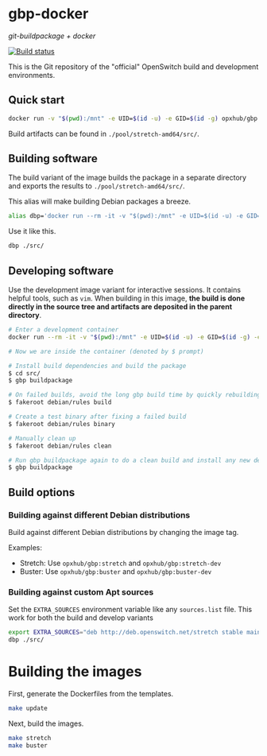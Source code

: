 # gbp-docker

*git-buildpackage + docker*

[![Build status](https://badge.buildkite.com/5dbfd1f5cf0ff9311fd6543a5ac976de409fbc8cdd6ecee299.svg)](https://buildkite.com/opx/opx-infra-gbp-docker)

This is the Git repository of the "official" OpenSwitch build and development environments.

## Quick start

```bash
docker run -v "$(pwd):/mnt" -e UID=$(id -u) -e GID=$(id -g) opxhub/gbp:stretch build ./src/
```

Build artifacts can be found in `./pool/stretch-amd64/src/`.

## Building software

The build variant of the image builds the package in a separate directory and exports the results to `./pool/stretch-amd64/src/`.

This alias will make building Debian packages a breeze.

```bash
alias dbp='docker run --rm -it -v "$(pwd):/mnt" -e UID=$(id -u) -e GID=$(id -g) -e EXTRA_SOURCES opxhub/gbp:stretch build'
```

Use it like this.

```bash
dbp ./src/
```

## Developing software

Use the development image variant for interactive sessions. It contains helpful tools, such as `vim`. When building in this image, **the build is done directly in the source tree and artifacts are deposited in the parent directory**.

```bash
# Enter a development container
docker run --rm -it -v "$(pwd):/mnt" -e UID=$(id -u) -e GID=$(id -g) -e EXTRA_SOURCES opxhub/gbp:stretch-dev

# Now we are inside the container (denoted by $ prompt)

# Install build dependencies and build the package
$ cd src/
$ gbp buildpackage

# On failed builds, avoid the long gbp build time by quickly rebuilding
$ fakeroot debian/rules build

# Create a test binary after fixing a failed build
$ fakeroot debian/rules binary

# Manually clean up
$ fakeroot debian/rules clean

# Run gbp buildpackage again to do a clean build and install any new dependencies
$ gbp buildpackage
```

## Build options

### Building against different Debian distributions

Build against different Debian distributions by changing the image tag.

Examples:

- Stretch: Use `opxhub/gbp:stretch` and `opxhub/gbp:stretch-dev`
- Buster: Use `opxhub/gbp:buster` and `opxhub/gbp:buster-dev`

### Building against custom Apt sources

Set the `EXTRA_SOURCES` environment variable like any `sources.list` file. This work for both the build and develop variants

```bash
export EXTRA_SOURCES="deb http://deb.openswitch.net/stretch stable main opx opx-non-free"
dbp ./src/
```

# Building the images

First, generate the Dockerfiles from the templates.

```bash
make update
```

Next, build the images.

```bash
make stretch
make buster
```
